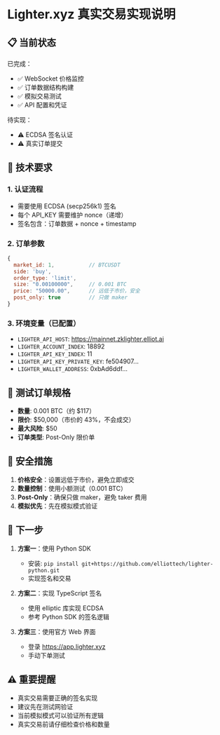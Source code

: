 # Lighter.xyz 真实交易实现说明

## 📋 当前状态

已完成：
- ✅ WebSocket 价格监控
- ✅ 订单数据结构构建
- ✅ 模拟交易测试
- ✅ API 配置和凭证

待实现：
- ⚠️ ECDSA 签名认证
- ⚠️ 真实订单提交

## 🔧 技术要求

### 1. 认证流程
- 需要使用 ECDSA (secp256k1) 签名
- 每个 API_KEY 需要维护 nonce（递增）
- 签名包含：订单数据 + nonce + timestamp

### 2. 订单参数
```javascript
{
  market_id: 1,           // BTCUSDT
  side: 'buy',
  order_type: 'limit',
  size: "0.00100000",     // 0.001 BTC
  price: "50000.00",      // 远低于市价，安全
  post_only: true         // 只做 maker
}
```

### 3. 环境变量（已配置）
- `LIGHTER_API_HOST`: https://mainnet.zklighter.elliot.ai
- `LIGHTER_ACCOUNT_INDEX`: 18892
- `LIGHTER_API_KEY_INDEX`: 11
- `LIGHTER_API_KEY_PRIVATE_KEY`: fe504907...
- `LIGHTER_WALLET_ADDRESS`: 0xbAd6ddf...

## 🚀 测试订单规格

- **数量**: 0.001 BTC（约 $117）
- **限价**: $50,000（市价的 43%，不会成交）
- **最大风险**: $50
- **订单类型**: Post-Only 限价单

## 📌 安全措施

1. **价格安全**：设置远低于市价，避免立即成交
2. **数量控制**：使用小额测试（0.001 BTC）
3. **Post-Only**：确保只做 maker，避免 taker 费用
4. **模拟优先**：先在模拟模式验证

## 🔄 下一步

1. **方案一**：使用 Python SDK
   - 安装: `pip install git+https://github.com/elliottech/lighter-python.git`
   - 实现签名和交易

2. **方案二**：实现 TypeScript 签名
   - 使用 elliptic 库实现 ECDSA
   - 参考 Python SDK 的签名逻辑

3. **方案三**：使用官方 Web 界面
   - 登录 https://app.lighter.xyz
   - 手动下单测试

## ⚠️ 重要提醒

- 真实交易需要正确的签名实现
- 建议先在测试网验证
- 当前模拟模式可以验证所有逻辑
- 真实交易前请仔细检查价格和数量